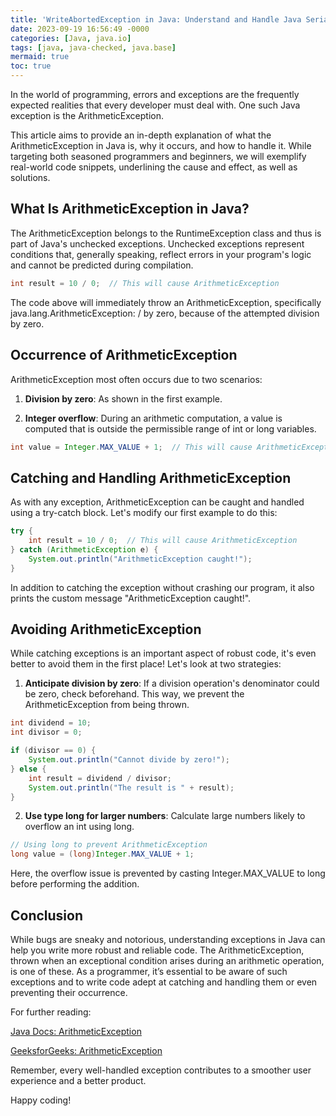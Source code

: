 ```yaml
---
title: 'WriteAbortedException in Java: Understand and Handle Java Serialization Errors'
date: 2023-09-19 16:56:49 -0000
categories: [Java, java.io]
tags: [java, java-checked, java.base]
mermaid: true
toc: true
---
```



In the world of programming, errors and exceptions are the frequently expected realities that every developer must deal with. One such Java exception is the ArithmeticException. 

This article aims to provide an in-depth explanation of what the ArithmeticException in Java is, why it occurs, and how to handle it. While targeting both seasoned programmers and beginners, we will exemplify real-world code snippets, underlining the cause and effect, as well as solutions. 

## What Is ArithmeticException in Java?

The ArithmeticException belongs to the RuntimeException class and thus is part of Java's unchecked exceptions. Unchecked exceptions represent conditions that, generally speaking, reflect errors in your program's logic and cannot be predicted during compilation.

```java
int result = 10 / 0;  // This will cause ArithmeticException
```

The code above will immediately throw an ArithmeticException, specifically java.lang.ArithmeticException: / by zero, because of the attempted division by zero.

## Occurrence of ArithmeticException

ArithmeticException most often occurs due to two scenarios:

1. **Division by zero**: As shown in the first example.

2. **Integer overflow**: During an arithmetic computation, a value is computed that is outside the permissible range of int or long variables.

```java
int value = Integer.MAX_VALUE + 1;  // This will cause ArithmeticException
```

## Catching and Handling ArithmeticException

As with any exception, ArithmeticException can be caught and handled using a try-catch block. Let's modify our first example to do this:

```java
try {
    int result = 10 / 0;  // This will cause ArithmeticException
} catch (ArithmeticException e) {
    System.out.println("ArithmeticException caught!");
}
```

In addition to catching the exception without crashing our program, it also prints the custom message "ArithmeticException caught!".

## Avoiding ArithmeticException

While catching exceptions is an important aspect of robust code, it's even better to avoid them in the first place! Let's look at two strategies:

1. **Anticipate division by zero**: If a division operation's denominator could be zero, check beforehand. This way, we prevent the ArithmeticException from being thrown.

```java
int dividend = 10;
int divisor = 0;

if (divisor == 0) {
    System.out.println("Cannot divide by zero!");
} else {
    int result = dividend / divisor;
    System.out.println("The result is " + result);
}
```

2. **Use type long for larger numbers**: Calculate large numbers likely to overflow an int using long. 

```java
// Using long to prevent ArithmeticException
long value = (long)Integer.MAX_VALUE + 1;
```

Here, the overflow issue is prevented by casting Integer.MAX_VALUE to long before performing the addition.

## Conclusion

While bugs are sneaky and notorious, understanding exceptions in Java can help you write more robust and reliable code. The ArithmeticException, thrown when an exceptional condition arises during an arithmetic operation, is one of these. As a programmer, it’s essential to be aware of such exceptions and to write code adept at catching and handling them or even preventing their occurrence. 

For further reading:

[Java Docs: ArithmeticException](https://docs.oracle.com/javase/7/docs/api/java/lang/ArithmeticException.html)

[GeeksforGeeks: ArithmeticException](https://www.geeksforgeeks.org/arithmeticexception-class-in-java-with-examples/)

Remember, every well-handled exception contributes to a smoother user experience and a better product. 

Happy coding!
